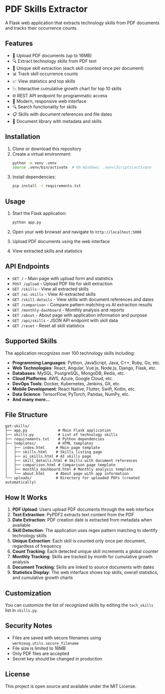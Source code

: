 # PDF Skills Extractor

A Flask web application that extracts technology skills from PDF documents and tracks their occurrence counts.

## Features

- 📄 Upload PDF documents (up to 16MB)
- 🔍 Extract technology skills from PDF text
- 🎯 Unique skill extraction (each skill counted once per document)
- 📊 Track skill occurrence counts
- 📈 View statistics and top skills
- 📉 Interactive cumulative growth chart for top 10 skills
- 🌐 REST API endpoint for programmatic access
- 🎨 Modern, responsive web interface
- 🔍 Search functionality for skills
- 📋 Skills with document references and file dates
- 📁 Document library with metadata and skills

## Installation

1. Clone or download this repository
2. Create a virtual environment:
   ```bash
   python -m venv .venv
   source .venv/bin/activate  # On Windows: .venv\Scripts\activate
   ```
3. Install dependencies:
   ```bash
   pip install -r requirements.txt
   ```

## Usage

1. Start the Flask application:
   ```bash
   python app.py
   ```

2. Open your web browser and navigate to `http://localhost:5000`

3. Upload PDF documents using the web interface

4. View extracted skills and statistics

## API Endpoints

- `GET /` - Main page with upload form and statistics
- `POST /upload` - Upload PDF file for skill extraction
- `GET /skills` - View all extracted skills
- `GET /ai-skills` - View AI-extracted skills
- `GET /skill-details` - View skills with document references and dates
- `GET /comparison` - Compare pattern matching vs AI extraction results
- `GET /monthly-dashboard` - Monthly analysis and reports
- `GET /about` - About page with application information and purpose
- `GET /api/skills` - JSON API endpoint with skill data
- `GET /reset` - Reset all skill statistics

## Supported Skills

The application recognizes over 100 technology skills including:

- **Programming Languages**: Python, JavaScript, Java, C++, Ruby, Go, etc.
- **Web Technologies**: React, Angular, Vue.js, Node.js, Django, Flask, etc.
- **Databases**: MySQL, PostgreSQL, MongoDB, Redis, etc.
- **Cloud Platforms**: AWS, Azure, Google Cloud, etc.
- **DevOps Tools**: Docker, Kubernetes, Jenkins, Git, etc.
- **Mobile Development**: React Native, Flutter, Swift, Kotlin, etc.
- **Data Science**: TensorFlow, PyTorch, Pandas, NumPy, etc.
- **And many more...**

## File Structure

```
get-skills/
├── app.py              # Main Flask application
├── skills.py           # List of technology skills
├── requirements.txt    # Python dependencies
├── templates/          # HTML templates
│   ├── index.html     # Main page template
│   ├── skills.html    # Skills listing page
│   ├── ai_skills.html # AI skills page
│   ├── skill_details.html # Skills with document references
│   ├── comparison.html # Comparison page template
│   ├── monthly_dashboard.html # Monthly analysis template
│   └── about.html     # About page with app information
└── uploads/           # Directory for uploaded PDFs (created automatically)
```

## How It Works

1. **PDF Upload**: Users upload PDF documents through the web interface
2. **Text Extraction**: PyPDF2 extracts text content from the PDF
3. **Date Extraction**: PDF creation date is extracted from metadata when available
4. **Skill Detection**: The application uses regex pattern matching to identify technology skills
5. **Unique Extraction**: Each skill is counted only once per document, regardless of frequency
6. **Count Tracking**: Each detected unique skill increments a global counter
7. **Monthly Tracking**: Skills are tracked by month for cumulative growth analysis
7. **Document Tracking**: Skills are linked to source documents with dates
8. **Statistics Display**: The web interface shows top skills, overall statistics, and cumulative growth charts

## Customization

You can customize the list of recognized skills by editing the `tech_skills` list in `skills.py`.

## Security Notes

- Files are saved with secure filenames using `werkzeug.utils.secure_filename`
- File size is limited to 16MB
- Only PDF files are accepted
- Secret key should be changed in production

## License

This project is open source and available under the MIT License.
